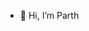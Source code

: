 - 👋 Hi, I’m Parth

<!---
parth818/parth818 is a ✨ special ✨ repository because its `README.md` (this file) appears on your GitHub profile.
You can click the Preview link to take a look at your changes.
--->
